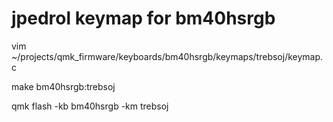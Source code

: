 # jpedrol keymap for bm40hsrgb

vim  ~/projects/qmk_firmware/keyboards/bm40hsrgb/keymaps/trebsoj/keymap.c

make bm40hsrgb:trebsoj

qmk flash -kb bm40hsrgb -km trebsoj
